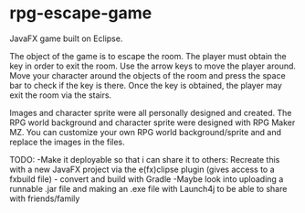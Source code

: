 # rpg-escape-game
JavaFX game built on Eclipse.

The object of the game is to escape the room. The player must obtain the key in order to exit the room. Use the arrow keys to move the player around. Move your character around the objects of the room and press the space bar to check if the key is there. Once the key is obtained, the player may exit the room via the stairs.

Images and character sprite were all personally designed and created. The RPG world background and character sprite were designed with RPG Maker MZ. You can customize your own RPG world background/sprite and and replace the images in the files.

TODO: 
-Make it deployable so that i can share it to others: Recreate this with a new JavaFX project via the e(fx)clipse plugin (gives access to a fxbuild file) - convert and build with Gradle
-Maybe look into uploading a runnable .jar file and making an .exe file with Launch4j to be able to share with friends/family
